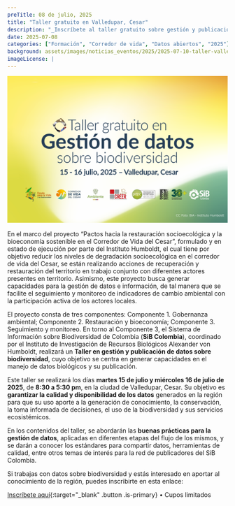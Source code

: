 ```yaml
---
preTitle: 08 de julio, 2025
title: "Taller gratuito en Valledupar, Cesar"
description: "_Inscríbete al taller gratuito sobre gestión y publicación de datos abiertos sobre biodiversidad en Valledupar, Cesar; en el marco del Proyecto “Pactos hacia la restauración socioecológica y la bioeconomía sostenible en el Corredor de Vida del Cesar”._"
date: 2025-07-08
categories: ["Formación", "Corredor de vida", "Datos abiertos", "2025"]
background: assets/images/noticias_eventos/2025/2025-07-10-taller-valledupar-cesar.png
imageLicense: |
---
```


![Taller gratuito sobre gestión y publicación de datos abiertos sobre biodiversidad con el SiB Colombia en Valledupar](/assets/images/noticias_eventos/2025/2025-07-08-taller-valledupar-cesar.png)

En el marco del proyecto “Pactos hacia la restauración socioecológica y la bioeconomía sostenible en el Corredor de Vida del Cesar”, formulado y en estado de ejecución por parte del Instituto Humboldt, el cual tiene por objetivo reducir los niveles de degradación socioecológica en el corredor de vida del Cesar, se están realizando acciones de recuperación y restauración del territorio en trabajo conjunto con diferentes actores presentes en territorio. Asimismo, este proyecto busca generar capacidades para la gestión de datos e información, de tal manera que se facilite el seguimiento y monitoreo de indicadores de cambio ambiental con la participación activa de los actores locales.

El proyecto consta de tres componentes: Componente 1. Gobernanza ambiental; Componente 2. Restauración y bioeconomía; Componente 3. Seguimiento y monitoreo. En torno al Componente 3, el Sistema de Información sobre Biodiversidad de Colombia (**SiB Colombia**), coordinado por el Instituto de Investigación de Recursos Biológicos Alexander von Humboldt, realizará un **Taller en gestión y publicación de datos sobre biodiversidad**, cuyo objetivo se centra en generar capacidades en el manejo de datos biológicos y su publicación.

Este taller se realizará los días **martes 15 de julio y miércoles 16 de julio de 2025**, de **8:30 a 5:30 pm**, en la ciudad de Valledupar, Cesar. Su objetivo es **garantizar la calidad y disponibilidad de los datos** generados en la región para que su uso aporte a la generación de conocimiento, la conservación, la toma informada de decisiones, el uso de la biodiversidad y sus servicios ecosistémicos.

En los contenidos del taller, se abordarán las **buenas prácticas para la gestión de datos**, aplicadas en diferentes etapas del flujo de los mismos, y se darán a conocer los estándares para compartir datos, herramientas de calidad, entre otros temas de interés para la red de publicadores del SiB Colombia.

Si trabajas con datos sobre biodiversidad y estás interesado en aportar al conocimiento de la región, puedes inscribirte en esta enlace:

[Inscríbete aquí](https://docs.google.com/forms/d/1nHQjaGev0u5rdPIk_CnXC5qWNsSKt09Ta3z2SZK1uys/edit){:target="_blank" .button .is-primary} • Cupos limitados

